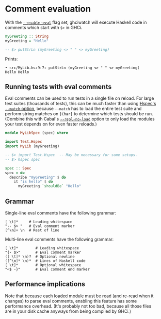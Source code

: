 # Comment evaluation

With the [`--enable-eval`](cli.md#--enable-eval) flag set, ghciwatch will
execute Haskell code in comments which start with `$>` in GHCi.

```haskell
myGreeting :: String
myGreeting = "Hello"

-- $> putStrLn (myGreeting <> " " <> myGreeting)
```

Prints:

```
• src/MyLib.hs:9:7: putStrLn (myGreeting <> " " <> myGreeting)
Hello Hello
```

## Running tests with eval comments

Eval comments can be used to run tests in a single file on reload. For large
test suites (thousands of tests), this can be much faster than using [Hspec's
`--match` option][hspec-match], because `--match` has to load the entire test
suite and perform string matches on `[Char]` to determine which tests should be
run. (Combine this with Cabal's [`--repl-no-load`](no-load.md) option to only
load the modules your test depends on for even faster reloads.)

```haskell
module MyLibSpec (spec) where

import Test.Hspec
import MyLib (myGreeting)

-- $> import Test.Hspec  -- May be necessary for some setups.
-- $> hspec spec

spec :: Spec
spec = do
  describe "myGreeting" $ do
    it "is hello" $ do
      myGreeting `shouldBe` "Hello"
```


[hspec-match]: https://hspec.github.io/match.html
[test.hspec]: https://hackage.haskell.org/package/hspec/docs/Test-Hspec.html
[spec]: https://hackage.haskell.org/package/hspec/docs/Test-Hspec.html#t:Spec

## Grammar

Single-line eval comments have the following grammar:

```
[ \t]*     # Leading whitespace
"-- $> "   # Eval comment marker
[^\n]+ \n  # Rest of line
```

Multi-line eval comments have the following grammar:

```
[ \t]*        # Leading whitespace
"{- $>"       # Eval comment marker
([ \t]* \n)?  # Optional newline
([^\n]* \n)*  # Lines of Haskell code
[ \t]*        # Optional whitespace
"<$ -}"       # Eval comment end marker
```


## Performance implications

Note that because each loaded module must be read (and re-read when it changes)
to parse eval comments, enabling this feature has some performance overhead.
(It's probably not too bad, because all those files are in your disk cache
anyways from being compiled by GHCi.)
